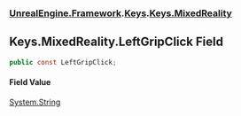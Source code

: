 ### [UnrealEngine.Framework](./UnrealEngine-Framework.md 'UnrealEngine.Framework').[Keys](./UnrealEngine-Framework-Keys.md 'UnrealEngine.Framework.Keys').[Keys.MixedReality](./UnrealEngine-Framework-Keys-MixedReality.md 'UnrealEngine.Framework.Keys.MixedReality')
## Keys.MixedReality.LeftGripClick Field
  
```csharp
public const LeftGripClick;
```
#### Field Value
[System.String](https://docs.microsoft.com/en-us/dotnet/api/System.String 'System.String')  
